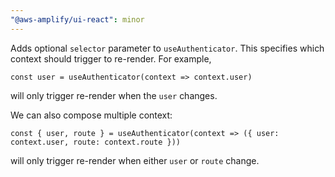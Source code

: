 ```yaml
---
"@aws-amplify/ui-react": minor
---
```


Adds optional `selector` parameter to `useAuthenticator`. This specifies which context should trigger to re-render. For example,

```tsx
const user = useAuthenticator(context => context.user)
```

will only trigger re-render when the `user` changes.

We can also compose multiple context:

```tsx
const { user, route } = useAuthenticator(context => ({ user: context.user, route: context.route }))
```

will only trigger re-render when either `user` or `route` change.
